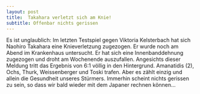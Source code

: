 ```yaml
---
layout: post
title:  Takahara verletzt sich am Knie!
subtitle: Offenbar nichts gerissen
---
```


Es ist unglaublich: Im letzten Testspiel gegen Viktoria Kelsterbach hat sich Naohiro Takahara eine Knieverletzung zugezogen. Er wurde noch am Abend im Krankenhaus untersucht. Er hat sich eine Innenbanddehnung zugezogen und droht am Wochenende auszufallen. Angesichts dieser Meldung tritt das Ergebnis von 6:1 völlig in den Hintergrund. Amanatidis (2), Ochs, Thurk, Weissenberger und Toski trafen. Aber es zählt einzig und allein die Gesundheit unseres Stürmers. Immerhin scheint nichts gerissen zu sein, so dass wir bald wieder mit dem Japaner rechnen können...


